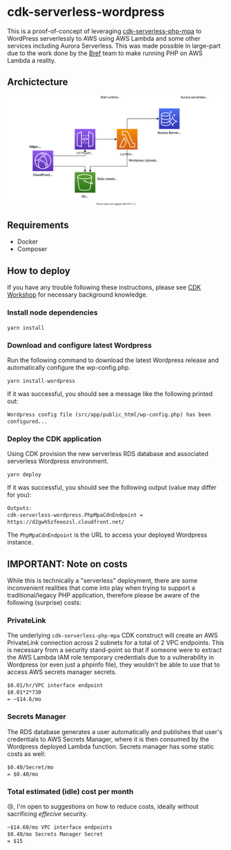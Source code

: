# cdk-serverless-wordpress

This is a proof-of-concept of leveraging [cdk-serverless-php-mpa](https://github.com/aaronbrighton/cdk-serverless-php-mpa) to WordPress serverlessly to AWS using AWS Lambda and some other services including Aurora Serverless. This was made possible in large-part due to the work done by the [Bref](https://bref.sh/) team to make running PHP on AWS Lambda a reality.

## Archictecture

![AWS Architecture Diagram](docs/complex-php-app-wordpress.svg)

## Requirements

- Docker
- Composer

## How to deploy

If you have any trouble following these instructions, please see [CDK Workshop](https://cdkworkshop.com/) for necessary background knowledge.

### Install node dependencies

```
yarn install
```

### Download and configure latest Wordpress

Run the following command to download the latest Wordpress release and automatically configure the wp-config.php.

```
yarn install-wordpress
```

If it was successful, you should see a message like the following printed out:

```
Wordpress config file (src/app/public_html/wp-config.php) has been configured...
```

### Deploy the CDK application

Using CDK provision the new serverless RDS database and associated serverless Wordpress environment.

```
yarn deploy
```

If it was successful, you should see the following output (value may differ for you):

```
Outputs:
cdk-serverless-wordpress.PhpMpaCdnEndpoint = https://d2gwh5zfeeozsl.cloudfront.net/
```

The `PhpMpaCdnEndpoint` is the URL to access your deployed Wordpress instance.

## IMPORTANT: Note on costs

While this is technically a "serverless" deployment, there are some inconvenient realities that come into play when trying to support a traditional/legacy PHP application, therefore please be aware of the following (surprise) costs:

### PrivateLink

The underlying `cdk-serverless-php-mpa` CDK construct will create an AWS PrivateLink connection across 2 subnets for a total of 2 VPC endpoints.  This is necessary from a security stand-point so that if someone were to extract the AWS Lambda IAM role temporary credentials due to a vulnerability in Wordpress (or even just a phpinfo file), they wouldn't be able to use that to access AWS secrets manager secrets.

```
$0.01/hr/VPC interface endpoint
$0.01*2*730
= ~$14.6/mo
```

### Secrets Manager

The RDS database generates a user automatically and publishes that user's credentials to AWS Secrets Manager, where it is then consumed by the Wordpress deployed Lambda function.  Secrets manager has some static costs as well:

```
$0.40/Secret/mo
= $0.40/mo
```

### Total estimated (idle) cost per month

:cry:, I'm open to suggestions on how to reduce costs, ideally without sacrificing *effecive* security.

```
~$14.60/mo VPC interface endpoints
$0.40/mo Secrets Manager Secret
= $15
```